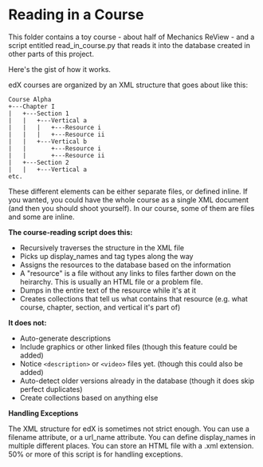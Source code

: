Reading in a Course
====================

This folder contains a toy course - about half of Mechanics ReView - and a script entitled read\_in\_course.py that reads it into the database created in other parts of this project.

Here's the gist of how it works.

edX courses are organized by an XML structure that goes about like this:

    Course Alpha
    +---Chapter I
    |   +---Section 1
    |   |   +---Vertical a
    |   |   |   +---Resource i
    |   |   |   +---Resource ii
    |   |   +---Vertical b
    |   |       +---Resource i
    |   |       +---Resource ii
    |   +---Section 2
    |   |   +---Vertical a
    etc.
        

These different elements can be either separate files, or defined inline. If you wanted, you could have the whole course as a single XML document (and then you should shoot yourself). In our course, some of them are files and some are inline.

**The course-reading script does this:**

* Recursively traverses the structure in the XML file
* Picks up display\_names and tag types along the way
* Assigns the resources to the database based on the information
 * A "resource" is a file without any links to files farther down on the heirarchy. This is usually an HTML file or a problem file.
* Dumps in the entire text of the resource while it's at it
* Creates collections that tell us what contains that resource (e.g. what course, chapter, section, and vertical it's part of)

**It does not:**

* Auto-generate descriptions
* Include graphics or other linked files (though this feature could be added)
* Notice `<description>` or `<video>` files yet. (though this could also be added)
* Auto-detect older versions already in the database (though it does skip perfect duplicates)
* Create collections based on anything else

**Handling Exceptions**

The XML structure for edX is sometimes not strict enough. You can use a filename attribute, or a url\_name attribute. You can define display\_names in multiple different places. You can store an HTML file with a .xml extension. 50% or more of this script is for handling exceptions.